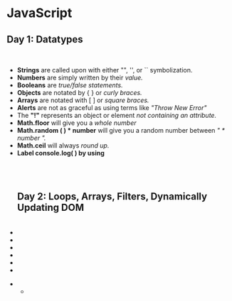 # JavaScript


<h2><b>Day 1:</b> Datatypes</h2>

<br>

<ul>

  <li>
    <b>Strings</b> are called upon with either "", '', or `` symbolization.
  </li>

  <li>
    <b>Numbers</b> are simply written by their <i>value.</i>
  </li>

  <li>
    <b>Booleans</b> are <i>true/false statements.</i>
  </li>

  <li>
    <b>Objects</b> are notated by { } or <i>curly braces.</i>
  </li>
  <li>
    <b>Arrays</b> are notated with [ ] or <i>square braces.</i>
  </li>

  <li>
    <b>Alerts</b> are not as graceful as using terms like <i>"Throw New Error"</i>
  </li>

  <li>
    The <b>"!"</b> represents an object or element <i>not containing an attribute.</i>
  </li>

  <li>
    <b>Math.floor</b> will give you a <i>whole number</i>
  </li>
  <li>
    <b>Math.random ( ) * number</b> will give you a random number between <i>" * number ".</i>
  </li>
  <li>
    <b>Math.ceil</b> will always <i>round up.</i>
  </li>
  <li>
    <b>Label console.log( ) by using</b> <i></i>
  </li>


  <br><br>


  <h2><b>Day 2:</b> Loops, Arrays, Filters, Dynamically Updating DOM</h2>

  <br>
  
  <li>
    <b></b> <i></i>
  </li>
  <li>
    <b></b> <i></i>
  </li>
  <li>
    <b></b> <i></i>
  </li>
  <li>
    <b></b> <i></i>
  </li>
  <li>
    <b></b> <i></i>
  </li>
  <li>
    <b></b> <i></i>
  </li>
  
</ul>

<b></b>

<i></i>

<ul>
  <li>
    <ul>
      <li></li>
    </ul>
  </li>
</ul>
